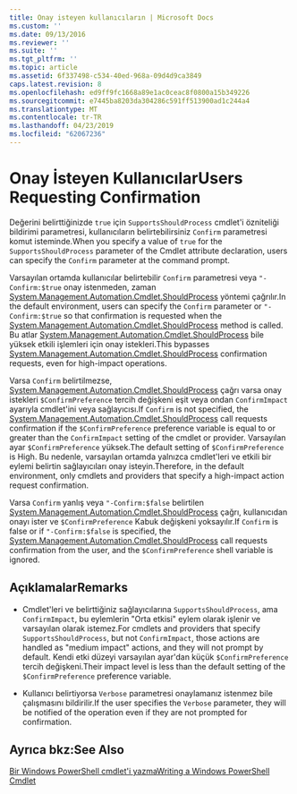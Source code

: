 ```yaml
---
title: Onay isteyen kullanıcıların | Microsoft Docs
ms.custom: ''
ms.date: 09/13/2016
ms.reviewer: ''
ms.suite: ''
ms.tgt_pltfrm: ''
ms.topic: article
ms.assetid: 6f337498-c534-40ed-968a-09d4d9ca3849
caps.latest.revision: 8
ms.openlocfilehash: ed9ff9fc1668a89e1ac0ceac8f0800a15b349226
ms.sourcegitcommit: e7445ba8203da304286c591ff513900ad1c244a4
ms.translationtype: MT
ms.contentlocale: tr-TR
ms.lasthandoff: 04/23/2019
ms.locfileid: "62067236"
---
```

# <a name="users-requesting-confirmation"></a><span data-ttu-id="de021-102">Onay İsteyen Kullanıcılar</span><span class="sxs-lookup"><span data-stu-id="de021-102">Users Requesting Confirmation</span></span>

<span data-ttu-id="de021-103">Değerini belirttiğinizde `true` için `SupportsShouldProcess` cmdlet'i özniteliği bildirimi parametresi, kullanıcıların belirtebilirsiniz `Confirm` parametresi komut isteminde.</span><span class="sxs-lookup"><span data-stu-id="de021-103">When you specify a value of `true` for the `SupportsShouldProcess` parameter of the Cmdlet attribute declaration, users can specify the `Confirm` parameter at the command prompt.</span></span>

<span data-ttu-id="de021-104">Varsayılan ortamda kullanıcılar belirtebilir `Confirm` parametresi veya `"-Confirm:$true` onay istenmeden, zaman [System.Management.Automation.Cmdlet.ShouldProcess](/dotnet/api/System.Management.Automation.Cmdlet.ShouldProcess) yöntemi çağrılır.</span><span class="sxs-lookup"><span data-stu-id="de021-104">In the default environment, users can specify the `Confirm` parameter or `"-Confirm:$true` so that confirmation is requested when the [System.Management.Automation.Cmdlet.ShouldProcess](/dotnet/api/System.Management.Automation.Cmdlet.ShouldProcess) method is called.</span></span> <span data-ttu-id="de021-105">Bu atlar [System.Management.Automation.Cmdlet.ShouldProcess](/dotnet/api/System.Management.Automation.Cmdlet.ShouldProcess) bile yüksek etkili işlemleri için onay istekleri.</span><span class="sxs-lookup"><span data-stu-id="de021-105">This bypasses [System.Management.Automation.Cmdlet.ShouldProcess](/dotnet/api/System.Management.Automation.Cmdlet.ShouldProcess) confirmation requests, even for high-impact operations.</span></span>

<span data-ttu-id="de021-106">Varsa `Confirm` belirtilmezse, [System.Management.Automation.Cmdlet.ShouldProcess](/dotnet/api/System.Management.Automation.Cmdlet.ShouldProcess) çağrı varsa onay istekleri `$ConfirmPreference` tercih değişkeni eşit veya ondan `ConfirmImpact` ayarıyla cmdlet'ini veya sağlayıcısı.</span><span class="sxs-lookup"><span data-stu-id="de021-106">If `Confirm` is not specified, the [System.Management.Automation.Cmdlet.ShouldProcess](/dotnet/api/System.Management.Automation.Cmdlet.ShouldProcess) call requests confirmation if the `$ConfirmPreference` preference variable is equal to or greater than the `ConfirmImpact` setting of the cmdlet or provider.</span></span> <span data-ttu-id="de021-107">Varsayılan ayar `$ConfirmPreference` yüksek.</span><span class="sxs-lookup"><span data-stu-id="de021-107">The default setting of `$ConfirmPreference` is High.</span></span> <span data-ttu-id="de021-108">Bu nedenle, varsayılan ortamda yalnızca cmdlet'leri ve etkili bir eylemi belirtin sağlayıcıları onay isteyin.</span><span class="sxs-lookup"><span data-stu-id="de021-108">Therefore, in the default environment, only cmdlets and providers that specify a high-impact action request confirmation.</span></span>

<span data-ttu-id="de021-109">Varsa `Confirm` yanlış veya `"-Confirm:$false` belirtilen [System.Management.Automation.Cmdlet.ShouldProcess](/dotnet/api/System.Management.Automation.Cmdlet.ShouldProcess) çağrı, kullanıcıdan onayı ister ve `$ConfirmPreference` Kabuk değişkeni yoksayılır.</span><span class="sxs-lookup"><span data-stu-id="de021-109">If `Confirm` is false or if `"-Confirm:$false` is specified, the [System.Management.Automation.Cmdlet.ShouldProcess](/dotnet/api/System.Management.Automation.Cmdlet.ShouldProcess) call requests confirmation from the user, and the `$ConfirmPreference` shell variable is ignored.</span></span>

## <a name="remarks"></a><span data-ttu-id="de021-110">Açıklamalar</span><span class="sxs-lookup"><span data-stu-id="de021-110">Remarks</span></span>

- <span data-ttu-id="de021-111">Cmdlet'leri ve belirttiğiniz sağlayıcılarına `SupportsShouldProcess`, ama `ConfirmImpact`, bu eylemlerin "Orta etkisi" eylem olarak işlenir ve varsayılan olarak istemez.</span><span class="sxs-lookup"><span data-stu-id="de021-111">For cmdlets and providers that specify `SupportsShouldProcess`, but not `ConfirmImpact`, those actions are handled as "medium impact" actions, and they will not prompt by default.</span></span> <span data-ttu-id="de021-112">Kendi etki düzeyi varsayılan ayar'dan küçük `$ConfirmPreference` tercih değişkeni.</span><span class="sxs-lookup"><span data-stu-id="de021-112">Their impact level is less than the default setting of the `$ConfirmPreference` preference variable.</span></span>

- <span data-ttu-id="de021-113">Kullanıcı belirtiyorsa `Verbose` parametresi onaylamanız istenmez bile çalışmasını bildirilir.</span><span class="sxs-lookup"><span data-stu-id="de021-113">If the user specifies the `Verbose` parameter, they will be notified of the operation even if they are not prompted for confirmation.</span></span>

## <a name="see-also"></a><span data-ttu-id="de021-114">Ayrıca bkz:</span><span class="sxs-lookup"><span data-stu-id="de021-114">See Also</span></span>

[<span data-ttu-id="de021-115">Bir Windows PowerShell cmdlet'i yazma</span><span class="sxs-lookup"><span data-stu-id="de021-115">Writing a Windows PowerShell Cmdlet</span></span>](./writing-a-windows-powershell-cmdlet.md)
